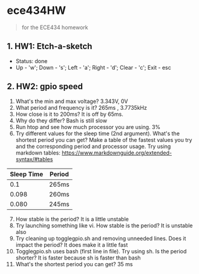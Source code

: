 # ece434HW 
> for the ECE434 homework

## 1. HW1: Etch-a-sketch
- Status: done 
- Up - 'w'; Down - 's'; Left - 'a'; Right - 'd'; Clear - 'c'; Exit - esc

## 2. HW2: gpio speed
1. What's the min and max voltage?
    3.343V, 0V
2. What period and frequency is it?
    265ms , 3.7735kHz
3. How close is it to 200ms?
    It is off by 65ms.
4. Why do they differ?
    Bash is still slow 
5. Run htop and see how much processor you are using.
    3%
6. Try different values for the sleep time (2nd argument). What's the shortest period you can get? Make a table of the fastest values you try and the corresponding period and processor usage. Try using markdown tables: https://www.markdownguide.org/extended-syntax/#tables

  | Sleep Time     | Period |
  | ----------- | ----------- |
  | 0.1        | 265ms |
  | 0.098       | 260ms |
  | 0.080        | 245ms |
7. How stable is the period?
    It is a little unstable
8. Try launching something like vi. How stable is the period?
    It is unstable also
9. Try cleaning up togglegpio.sh and removing unneeded lines. Does it impact the period?
    It does make it a little fast
10. Togglegpio.sh uses bash (first line in file). Try using sh. Is the period shorter?
    It is faster because sh is faster than bash
11. What's the shortest period you can get?
    35 ms

